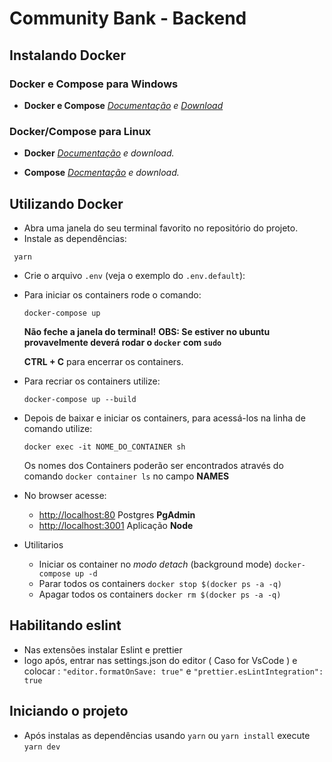 # Community Bank - Backend

## Instalando Docker

### Docker e Compose para Windows

- **Docker e Compose** _[Documentação](https://docs.docker.com/docker-for-windows/install/ "Documentação Docker") e [Download](https://download.docker.com/win/stable/Docker%20for%20Windows%20Installer.exe "Página de download Docker e Compose")_

### Docker/Compose para Linux

- **Docker** _[Documentação](https://docs.docker.com/install/linux/docker-ee/ubuntu/) e download._

- **Compose** _[Docmentação](https://docs.docker.com/compose/install/) e download._

## Utilizando Docker

- Abra uma janela do seu terminal favorito no repositório do projeto.
- Instale as dependências:

```
 yarn
```

- Crie o arquivo `.env` (veja o exemplo do `.env.default`):
- Para iniciar os containers rode o comando:

  ```
  docker-compose up
  ```

  **Não feche a janela do terminal!**
  **OBS: Se estiver no ubuntu provavelmente deverá rodar o `docker` com `sudo`**

  **CTRL + C** para encerrar os containers.

- Para recriar os containers utilize:

  ```
  docker-compose up --build
  ```

- Depois de baixar e iniciar os containers, para acessá-los na linha de comando utilize:

  ```
  docker exec -it NOME_DO_CONTAINER sh
  ```

  Os nomes dos Containers poderão ser encontrados através do comando `docker container ls` no campo **NAMES**

- No browser acesse:

  - [http://localhost:80](http://localhost:80) Postgres **PgAdmin**
  - [http://localhost:3001](http://localhost:3001) Aplicação **Node**

- Utilitarios
  - Iniciar os container no _modo detach_ (background mode) `docker-compose up -d`
  - Parar todos os containers `docker stop $(docker ps -a -q)`
  - Apagar todos os containers `docker rm $(docker ps -a -q)`

## Habilitando eslint

- Nas extensões instalar Eslint e prettier
- logo após, entrar nas settings.json do editor ( Caso for VsCode ) e colocar : `"editor.formatOnSave: true"` e `"prettier.esLintIntegration": true`

## Iniciando o projeto

- Após instalas as dependências usando `yarn` ou `yarn install` execute `yarn dev`
